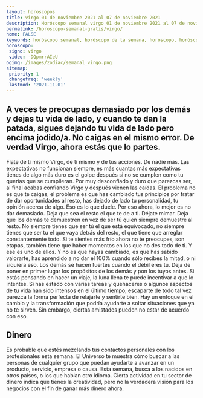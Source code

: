 ```yaml
---
layout: horoscopos
title: virgo 01 de noviembre 2021 al 07 de noviembre 2021 
description: Horóscopo semanal virgo 01 de noviembre 2021 al 07 de noviembre 2021. A veces te preocupas demasiado por los demás y dejas tu vida de lado, y cuando te dan la patada, sigues dejando tu vida de lado pero encima jodido/a. No caigas en el mismo error. De verdad Virgo, ahora estás que lo partes.
permalink: /horoscopo-semanal-gratis/virgo/
home: FALSE
keywords: horóscopo semanal, horóscopo de la semana, horóscopo, horóscopo gratis,horóscopos, horóscopo esperanza gracia, horoscopos virgo la semana, horóscopos gratis, Tarot, Astrologia, Zodíaco, virgo, horoscopo gratis, semanal
horoscopo:
 signo: virgo
 video: -DQpmrrAIeU
ogimg: /images/zodiac/semanal_virgo.png
sitemap:
 priority: 1
 changefreq: 'weekly'
 lastmod: '2021-11-01'
---
```




## A veces te preocupas demasiado por los demás y dejas tu vida de lado, y cuando te dan la patada, sigues dejando tu vida de lado pero encima jodido/a. No caigas en el mismo error. De verdad Virgo, ahora estás que lo partes.

Fíate de ti mismo Virgo, de ti mismo y de tus acciones. De nadie más. Las expectativas no funcionan siempre, es más cuantas más expectativas tienes de algo más duro es el golpe después si no se cumplen como tu querías que se cumplieran. Por muy desconfiado y duro que parezcas ser, al final acabas confiando Virgo y después vienen las caídas. El problema no es que te caigas, el problema es que has cambiado tus principios por tratar de dar oportunidades al resto, has dejado de lado tu personalidad, tu opinión acerca de algo. Eso es lo que duele. Por eso ahora, lo mejor es no dar demasiado. Deja que sea el resto el que te de a ti. Déjate mimar. Deja que los demás te demuestren en vez de ser tú quien siempre demuestre al resto. No siempre tienes que ser tú el que está equivocado, no siempre tienes que ser tu el que vaya detrás del resto, el que tiene que arreglar constantemente todo. Si te sientes más frío ahora no te preocupes, son etapas, también tiene que haber momentos en los que no des todo de ti. Y ese es uno de ellos. Y no es que hayas cambiado, es que has sabido valorarte, has aprendido a no dar el 100% cuando sólo recibes la mitad, o ni siquiera eso. Los demás se hacen fuertes cuando el débil eres tú. Deja de poner en primer lugar los propósitos de los demás y pon los tuyos antes.
Si estás pensando en hacer un viaje, la luna llena te puede incentivar a que lo intentes. Si has estado con varias tareas y quehaceres o algunos aspectos de tu vida han sido intensos en el último tiempo, escaparte de todo tal vez parezca la forma perfecta de relajarte y sentirte bien. Hay un enfoque en el cambio y la transformación que podría ayudarte a soltar situaciones que ya no te sirven. Sin embargo, ciertas amistades pueden no estar de acuerdo con eso.

## Dinero

Es probable que estés mezclando tus contactos personales con los profesionales esta semana. El Universo te muestra cómo buscar a las personas de cualquier grupo que puedan ayudarte a avanzar en un producto, servicio, empresa o causa. Esta semana, busca a los nacidos en otros países, o los que hablan otro idioma. Cierta actividad en tu sector de dinero indica que tienes la creatividad, pero no la verdadera visión para los negocios con el fin de ganar más dinero ahora.